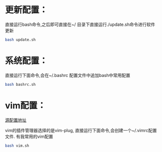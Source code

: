 # 更新配置：

直接运行bash命令,之后即可直接在~/ 目录下直接运行./update.sh命令进行软件更新

```bash
bash update.sh
```

# 系统配置：

直接运行下面命令,会在~/.bashrc 配置文件中追加bash中常用配置

```bash
bash bashrc.sh
```



# vim配置：

[源配置地址](https://github.com/i-curve/language/blob/master/Linux/vim/vim.md)

vim的插件管理器选择的是vim-plug, 直接运行下面命令,会创建一个~/.vimrc配置文件. 有我常用的vim配置

```bash
bash vim.sh
```



